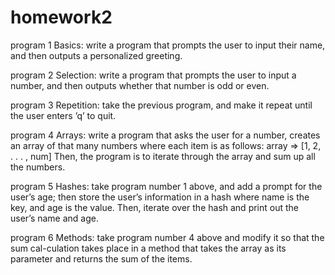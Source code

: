 # homework2


program 1
Basics: write a program that prompts the user to input their name, and then outputs a personalized greeting.


program 2
Selection: write a program that prompts the user to input a number, and then outputs whether that number is odd or even.


program 3
Repetition: take the previous program, and make it repeat until the user enters ’q’ to quit.

program 4 
Arrays: write a program that asks the user for a number, creates an array of that many numbers where each item is as follows:
array => [1, 2, . . . , num]
Then, the program is to iterate through the array and sum up all the numbers.

program 5
Hashes: take program number 1 above, and add a prompt for the user’s age; then store the user’s information in a hash where name is the key, and age is the value. Then, iterate over the hash and print out the user’s name and age.

program 6 
Methods: take program number 4 above and modify it so that the sum cal-culation takes place in a method that takes the array as its parameter and returns the sum of the items.
